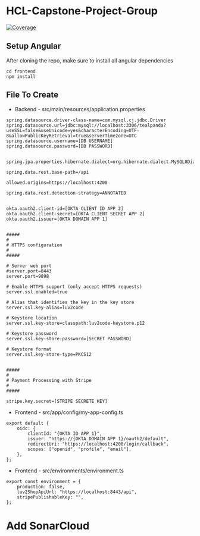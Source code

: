 # HCL-Capstone-Project-Group
[![Coverage](https://sonarcloud.io/api/project_badges/measure?project=eliakindelrosario_HCL-Group4-Capstone&metric=coverage)](https://sonarcloud.io/summary/new_code?id=eliakindelrosario_HCL-Group4-Capstone)

## Setup Angular

After cloning the repo, make sure to install all angular dependencies

```
cd frontend
npm install
```

## File To Create

-   Backend - src/main/resources/application.properties

```
spring.datasource.driver-class-name=com.mysql.cj.jdbc.Driver
spring.datasource.url=jdbc:mysql://localhost:3306/tealpanda?useSSL=false&useUnicode=yes&characterEncoding=UTF-8&allowPublicKeyRetrieval=true&serverTimezone=UTC
spring.datasource.username=[DB USERNAME]
spring.datasource.password=[DB PASSWORD]


spring.jpa.properties.hibernate.dialect=org.hibernate.dialect.MySQL8Dialect

spring.data.rest.base-path=/api

allowed.origins=https://localhost:4200

spring.data.rest.detection-strategy=ANNOTATED


okta.oauth2.client-id=[OKTA CLIENT ID APP 2]
okta.oauth2.client-secret=[OKTA CLIENT SECRET APP 2]
okta.oauth2.issuer=[OKTA DOMAIN APP 1]


#####
#
# HTTPS configuration
#
#####

# Server web port
#server.port=8443
server.port=9898

# Enable HTTPS support (only accept HTTPS requests)
server.ssl.enabled=true

# Alias that identifies the key in the key store
server.ssl.key-alias=luv2code

# Keystore location
server.ssl.key-store=classpath:luv2code-keystore.p12

# Keystore password
server.ssl.key-store-password=[SECRET PASSWORD]

# Keystore format
server.ssl.key-store-type=PKCS12


#####
#
# Payment Processing with Stripe
#
#####

stripe.key.secret=[STRIPE SECRETE KEY]

```

-   Frontend - src/app/config/my-app-config.ts

```
export default {
	oidc: {
		clientId: "{OKTA ID APP 1}",
		issuer: "https://{OKTA DOMAIN APP 1}/oauth2/default",
		redirectUri: "https://localhost:4200/login/callback",
		scopes: ["openid", "profile", "email"],
	},
};

```

-   Frontend - src/environments/environment.ts

```
export const environment = {
	production: false,
	luv2ShopApiUrl: "https://localhost:8443/api",
	stripePublishableKey: "",
};
```



# Add SonarCloud
